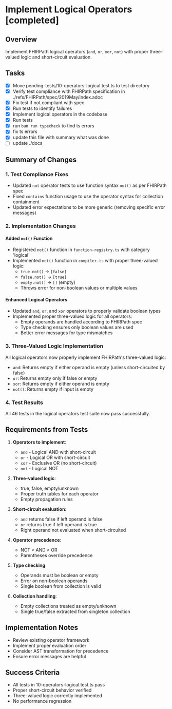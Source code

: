 # Implement Logical Operators [completed]

## Overview

Implement FHIRPath logical operators (`and`, `or`, `xor`, `not`) 
with proper three-valued logic and short-circuit evaluation.

## Tasks
- [x] Move pending-tests/10-operators-logical.test.ts to test directory
- [x] Verify test compliance with FHIRPath specification in ./refs/FHIRPath/spec/2019May/index.adoc
- [x] Fix test if not compliant with spec
- [x] Run tests to identify failures
- [x] Implement logical operators in the codebase
- [x] Run tests
- [x] run `bun run typecheck` to find ts errors
- [x] fix ts errors
- [x] update this file with summary what was done
- [ ] update ./docs

## Summary of Changes

### 1. Test Compliance Fixes
- Updated `not` operator tests to use function syntax `not()` as per FHIRPath spec
- Fixed `contains` function usage to use the operator syntax for collection containment
- Updated error expectations to be more generic (removing specific error messages)

### 2. Implementation Changes

#### Added `not()` Function
- Registered `not()` function in `function-registry.ts` with category 'logical'
- Implemented `not()` function in `compiler.ts` with proper three-valued logic:
  - `true.not()` → `[false]`
  - `false.not()` → `[true]`
  - `empty.not()` → `[]` (empty)
  - Throws error for non-boolean values or multiple values

#### Enhanced Logical Operators
- Updated `and`, `or`, and `xor` operators to properly validate boolean types
- Implemented proper three-valued logic for all operators:
  - Empty operands are handled according to FHIRPath spec
  - Type checking ensures only boolean values are used
  - Better error messages for type mismatches

### 3. Three-Valued Logic Implementation
All logical operators now properly implement FHIRPath's three-valued logic:
- `and`: Returns empty if either operand is empty (unless short-circuited by false)
- `or`: Returns empty only if false or empty
- `xor`: Returns empty if either operand is empty
- `not()`: Returns empty if input is empty

### 4. Test Results
All 46 tests in the logical operators test suite now pass successfully.

## Requirements from Tests
1. **Operators to implement**:
   - `and` - Logical AND with short-circuit
   - `or` - Logical OR with short-circuit  
   - `xor` - Exclusive OR (no short-circuit)
   - `not` - Logical NOT

2. **Three-valued logic**:
   - true, false, empty/unknown
   - Proper truth tables for each operator
   - Empty propagation rules

3. **Short-circuit evaluation**:
   - `and` returns false if left operand is false
   - `or` returns true if left operand is true
   - Right operand not evaluated when short-circuited

4. **Operator precedence**:
   - NOT > AND > OR
   - Parentheses override precedence

5. **Type checking**:
   - Operands must be boolean or empty
   - Error on non-boolean operands
   - Single boolean from collection is valid

6. **Collection handling**:
   - Empty collections treated as empty/unknown
   - Single true/false extracted from singleton collection

## Implementation Notes
- Review existing operator framework
- Implement proper evaluation order
- Consider AST transformation for precedence
- Ensure error messages are helpful

## Success Criteria
- All tests in 10-operators-logical.test.ts pass
- Proper short-circuit behavior verified
- Three-valued logic correctly implemented
- No performance regression
